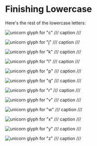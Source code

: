 # Finishing Lowercase

Here's the rest of the lowercase letters:

<div class='grid cards' markdown>

![unicorn glyph for "c"](assets/unicorn-c.png)
/// caption
///

![unicorn glyph for "j"](assets/unicorn-j.png)
/// caption
///

![unicorn glyph for "k"](assets/unicorn-k.png)
/// caption
///

![unicorn glyph for "l"](assets/unicorn-l.png)
/// caption
///

![unicorn glyph for "p"](assets/unicorn-p.png)
/// caption
///

![unicorn glyph for "q"](assets/unicorn-q.png)
/// caption
///

![unicorn glyph for "r"](assets/unicorn-r.png)
/// caption
///

![unicorn glyph for "v"](assets/unicorn-v.png)
/// caption
///

![unicorn glyph for "w"](assets/unicorn-w.png)
/// caption
///

![unicorn glyph for "x"](assets/unicorn-x.png)
/// caption
///

![unicorn glyph for "y"](assets/unicorn-y.png)
/// caption
///

![unicorn glyph for "z"](assets/unicorn-z.png)
/// caption
///

</div>
